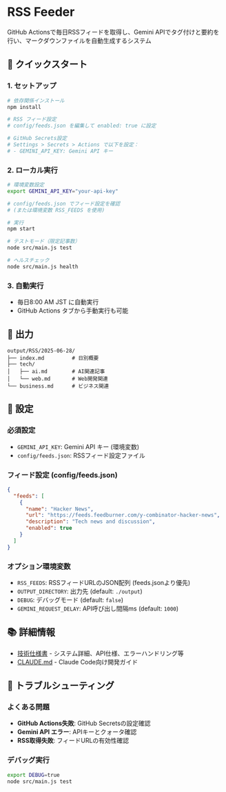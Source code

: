 # RSS Feeder

GitHub Actionsで毎日RSSフィードを取得し、Gemini APIでタグ付けと要約を行い、マークダウンファイルを自動生成するシステム

## 🚀 クイックスタート

### 1. セットアップ
```bash
# 依存関係インストール
npm install

# RSS フィード設定
# config/feeds.json を編集して enabled: true に設定

# GitHub Secrets設定
# Settings > Secrets > Actions で以下を設定：
# - GEMINI_API_KEY: Gemini API キー
```

### 2. ローカル実行
```bash
# 環境変数設定
export GEMINI_API_KEY="your-api-key"

# config/feeds.json でフィード設定を確認
# (または環境変数 RSS_FEEDS を使用)

# 実行
npm start

# テストモード（限定記事数）
node src/main.js test

# ヘルスチェック
node src/main.js health
```

### 3. 自動実行
- 毎日8:00 AM JST に自動実行
- GitHub Actions タブから手動実行も可能

## 📁 出力
```
output/RSS/2025-06-28/
├── index.md         # 日別概要
├── tech/
│   ├── ai.md        # AI関連記事
│   └── web.md       # Web開発関連
└── business.md      # ビジネス関連
```

## 🔧 設定

### 必須設定
- `GEMINI_API_KEY`: Gemini API キー (環境変数)
- `config/feeds.json`: RSSフィード設定ファイル

### フィード設定 (config/feeds.json)
```json
{
  "feeds": [
    {
      "name": "Hacker News",
      "url": "https://feeds.feedburner.com/y-combinator-hacker-news",
      "description": "Tech news and discussion",
      "enabled": true
    }
  ]
}
```

### オプション環境変数
- `RSS_FEEDS`: RSSフィードURLのJSON配列 (feeds.jsonより優先)
- `OUTPUT_DIRECTORY`: 出力先 (default: `./output`)
- `DEBUG`: デバッグモード (default: `false`) 
- `GEMINI_REQUEST_DELAY`: API呼び出し間隔ms (default: `1000`)

## 📚 詳細情報
- [技術仕様書](doc.md) - システム詳細、API仕様、エラーハンドリング等
- [CLAUDE.md](CLAUDE.md) - Claude Code向け開発ガイド

## 🐛 トラブルシューティング

### よくある問題
- **GitHub Actions失敗**: GitHub Secretsの設定確認
- **Gemini API エラー**: APIキーとクォータ確認
- **RSS取得失敗**: フィードURLの有効性確認

### デバッグ実行
```bash
export DEBUG=true
node src/main.js test
```